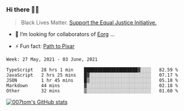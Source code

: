 ### Hi there 👋🏿

<!--
**007tom/007tom** is a ✨ _special_ ✨ repository because its `README.md` (this file) appears on your GitHub profile.

Here are some ideas to get you started:
-->

> Black Lives Matter. [Support the Equal Justice Initiative.](https://support.eji.org/give/153413/#!/donation/checkout)

<!--
- 🔭 I’m currently working on ...
- 🌱 I’m currently learning ...
-->
- 👯 I’m looking for collaborators of [Eorg](https://github.com/zhyd1997/Eorg) ...

<!--
- 🤔 I’m looking for help with ...
- 💬 Ask me about ...
- 📫 How to reach me: ...
- 😄 Pronouns: ...
-->

- ⚡ Fun fact: [Path to Pixar](https://bunnyhobby.github.io/)
<!--
-->

<!--START_SECTION:waka-->
```text
Week: 27 May, 2021 - 03 June, 2021

TypeScript   28 hrs 1 min    ████████████████████▓░░░░   82.59 % 
JavaScript   2 hrs 25 mins   █▓░░░░░░░░░░░░░░░░░░░░░░░   07.17 % 
JSON         1 hr 45 mins    █▒░░░░░░░░░░░░░░░░░░░░░░░   05.18 % 
Markdown     44 mins         ▓░░░░░░░░░░░░░░░░░░░░░░░░   02.18 % 
Other        32 mins         ▒░░░░░░░░░░░░░░░░░░░░░░░░   01.60 % 
```
<!--END_SECTION:waka-->


[![007tom's GitHub stats](https://github-readme-stats.vercel.app/api?username=007tom&count_private=true&show_icons=true&theme=react)
](https://github.com/anuraghazra/github-readme-stats)

